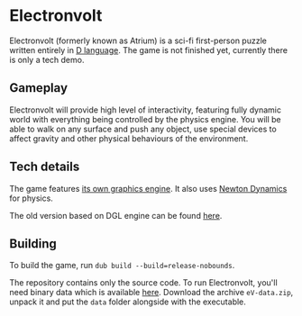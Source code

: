 Electronvolt
============
Electronvolt (formerly known as Atrium) is a sci-fi first-person puzzle written entirely in [D language](http://dlang.org). The game is not finished yet, currently there is only a tech demo.

Gameplay
--------
Electronvolt will provide high level of interactivity, featuring fully dynamic world with everything being controlled by the physics engine. You will be able to walk on any surface and push any object, use special devices to affect gravity and other physical behaviours of the environment.

Tech details
------------
The game features [its own graphics engine](https://github.com/gecko0307/dagon). It also uses [Newton Dynamics](http://newtondynamics.com/) for physics.

The old version based on DGL engine can be found [here](https://github.com/gecko0307/electronvolt/tree/atrium_dgl).

Building
--------
To build the game, run `dub build --build=release-nobounds`.

The repository contains only the source code. To run Electronvolt, you'll need binary data which is available [here](https://gamedev.timurgafarov.ru/storage/eV-data.zip). Download the archive `eV-data.zip`, unpack it and put the `data` folder alongside with the executable.
